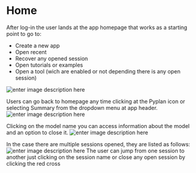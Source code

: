 # Home
After log-in the user lands at the app homepage that works as a starting point to go to:
 - Create a new app
 - Open recent
 - Recover any opened session
 - Open tutorials or examples
 - Open a tool (wich are enabled or not depending there is any open session)

![enter image description here](http://img.pyplan.org/app%20home.png)

Users can go back to homepage any time clicking at the Pyplan icon or selecting Summary from the dropdown menu at app header.
![enter image description here](http://img.pyplan.org/app%20home-goto.png)

Clicking on the model name you can access information about the model and an option to close it.
![enter image description here](http://img.pyplan.org/app%20home-model.png)

In the case there are multiple sessions opened, they are listed as follows:
![enter image description here](http://img.pyplan.org/app%20home-sessions.png)
The user can jump from one session to another just clicking on the session name or close any open session by clicking the red cross <i class="fa fa-times-circle"></i>
<a  class="btn btn-danger"  href="path/to/settings"  aria-label="Delete">
<i  class="fa fa-trash-o"  aria-hidden="true"></i>
</a>
<i class="fa fa-times" aria-hidden="true"></i>
<!--stackedit_data:
eyJoaXN0b3J5IjpbMTYxMTgyOTcwMCwxOTUwODI1MjY4LC04OD
g4MzE2MjgsNjc0MTIxNzMzLC0xMzcyODE4MzYzLDE5NzExMzU0
MjQsMTMzMzE5NTQsLTY4MTM2NTA1LDEyNzg1MDk1ODBdfQ==
-->